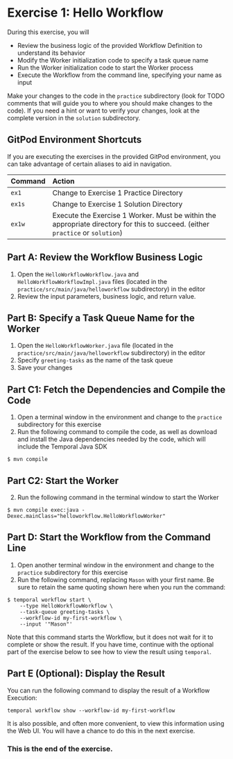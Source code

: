 # Exercise 1: Hello Workflow

During this exercise, you will

- Review the business logic of the provided Workflow Definition to understand its behavior
- Modify the Worker initialization code to specify a task queue name
- Run the Worker initialization code to start the Worker process
- Execute the Workflow from the command line, specifying your name as input

Make your changes to the code in the `practice` subdirectory (look for TODO
comments that will guide you to where you should make changes to the code).
If you need a hint or want to verify your changes, look at the complete version
in the `solution` subdirectory.

## GitPod Environment Shortcuts

If you are executing the exercises in the provided GitPod environment, you
can take advantage of certain aliases to aid in navigation.

| Command | Action                                                                                                                         |
| :------ | :----------------------------------------------------------------------------------------------------------------------------- |
| `ex1`   | Change to Exercise 1 Practice Directory                                                                                        |
| `ex1s`  | Change to Exercise 1 Solution Directory                                                                                        |
| `ex1w`  | Execute the Exercise 1 Worker. Must be within the appropriate directory for this to succeed. (either `practice` or `solution`) |

## Part A: Review the Workflow Business Logic

1. Open the `HelloWorkflowWorkflow.java` and `HelloWorkflowWorkflowImpl.java` files (located in the `practice/src/main/java/helloworkflow` subdirectory) in the editor
2. Review the input parameters, business logic, and return value.

## Part B: Specify a Task Queue Name for the Worker

1. Open the `HelloWorkflowWorker.java` file (located in the `practice/src/main/java/helloworkflow` subdirectory) in the editor
2. Specify `greeting-tasks` as the name of the task queue
3. Save your changes

## Part C1: Fetch the Dependencies and Compile the Code

1. Open a terminal window in the environment and change to the `practice` subdirectory for this exercise
2. Run the following command to compile the code, as well as download and install the Java dependencies needed by the code, which will include the Temporal Java SDK

```
$ mvn compile
```

## Part C2: Start the Worker

2. Run the following command in the terminal window to start the Worker

```
$ mvn compile exec:java -Dexec.mainClass="helloworkflow.HelloWorkflowWorker"
```

## Part D: Start the Workflow from the Command Line

1. Open another terminal window in the environment and change to the `practice` subdirectory for this exercise
2. Run the following command, replacing `Mason` with your first name. Be sure to retain the same quoting shown here when you run the command:

```
$ temporal workflow start \
    --type HelloWorkflowWorkflow \
    --task-queue greeting-tasks \
    --workflow-id my-first-workflow \
    --input '"Mason"'
```

Note that this command starts the Workflow, but it does not wait for it to complete or show the result.
If you have time, continue with the optional part of the exercise below to see how to view the result using `temporal`.

## Part E (Optional): Display the Result

You can run the following command to display the result of a Workflow Execution:

```
temporal workflow show --workflow-id my-first-workflow
```

It is also possible, and often more convenient, to view this information using the Web UI. You will
have a chance to do this in the next exercise.

### This is the end of the exercise.
